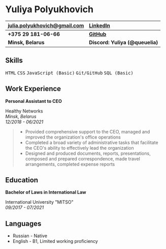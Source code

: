 # Yuliya Polyukhovich

| <julia.polyukhovich@gmail.com> | [LinkedIn](https://www.linkedin.com/in/yuliyapolyukhovich/) |
|:----                           |:----                                                        |
| **+375 29 181-06-66**          | **[GitHub](https://github.com/queuelia)**                   |
| **Minsk, Belarus**             | **Discord: Yuliya (@queuelia)**                             |

## Skills

<kbd>HTML</kbd> <kbd>CSS</kbd> <kbd>JavaScript (Basic)</kbd> <kbd>Git/GitHub</kbd> <kbd>SQL (Basic)</kbd>

## Work Experience

**Personal Assistant to CEO**

Healthy Networks<br>
*Minsk, Belarus*<br>
*12/2018 - 06/2021*

> - Provided comprehensive support to the CEO, managed and improved the organization's office operations
> - Completed a broad variety of administrative tasks that facilitate the CEO's ability to effectively lead the organization
> - Designed and produced documents, reports, presentations, composed and prepared correspondence, made travel arrangements, completed expense reports

## Education

**Bachelor of Laws in International Law**

International University "MITSO"<br>
*09/2017 - 07/2021*

## Languages

- Russian - Native
- English - B1, Limited working proficiency


